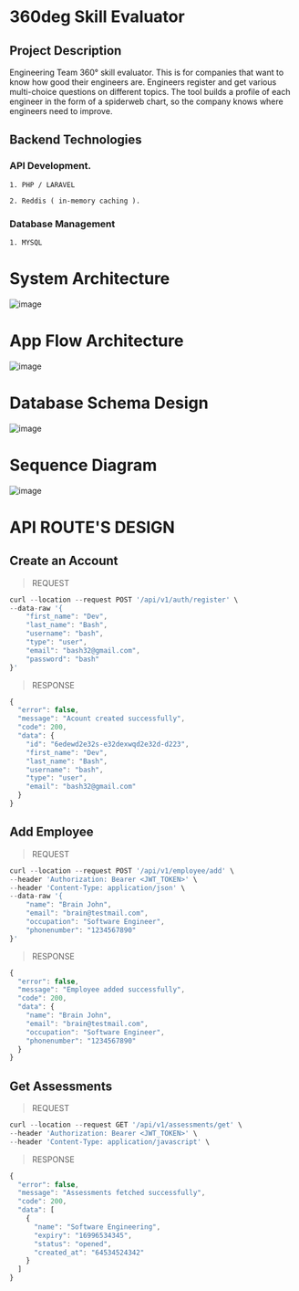 # 360deg Skill Evaluator

## Project Description

Engineering Team 360° skill evaluator. This is for companies that want to know how good their engineers are. Engineers register and get various multi-choice questions on different topics. The tool builds a profile of each engineer in the form of a spiderweb chart, so the company knows where engineers need to improve.


## Backend Technologies

### API Development.    
    1. PHP / LARAVEL

    2. Reddis ( in-memory caching ).

### Database Management
    1. MYSQL


# System Architecture

![image](https://github.com/Benrobo/hng9-resources/blob/main/images/architecture.png?raw=true)

# App Flow Architecture

![image](https://github.com/Benrobo/hng9-resources/blob/main/images/app_flow.png?raw=true)

# Database Schema Design

![image](https://github.com/Benrobo/hng9-resources/blob/main/images/db_design.png?raw=true)

# Sequence Diagram

![image](https://github.com/Benrobo/hng9-resources/blob/main/images/sequence.jpg?raw=true)


# API ROUTE'S DESIGN

## Create an Account

> REQUEST
```js
curl --location --request POST '/api/v1/auth/register' \
--data-raw '{
	"first_name": "Dev",
	"last_name": "Bash",
	"username": "bash",
	"type": "user",
	"email": "bash32@gmail.com",
	"password": "bash"
}'
```

> RESPONSE

```js
{
  "error": false,
  "message": "Acount created successfully",
  "code": 200,
  "data": {
    "id": "6edewd2e32s-e32dexwqd2e32d-d223",
    "first_name": "Dev",
    "last_name": "Bash",
    "username": "bash",
    "type": "user",
    "email": "bash32@gmail.com"
  }
}
```

## Add Employee

> REQUEST
```js
curl --location --request POST '/api/v1/employee/add' \
--header 'Authorization: Bearer <JWT_TOKEN>' \
--header 'Content-Type: application/json' \
--data-raw '{
    "name": "Brain John",
    "email": "brain@testmail.com",
    "occupation": "Software Engineer",
    "phonenumber": "1234567890"
}'
```

> RESPONSE

```js
{
  "error": false,
  "message": "Employee added successfully",
  "code": 200,
  "data": {
    "name": "Brain John",
    "email": "brain@testmail.com",
    "occupation": "Software Engineer",
    "phonenumber": "1234567890"
  }
}
```

## Get Assessments

> REQUEST
```js
curl --location --request GET '/api/v1/assessments/get' \
--header 'Authorization: Bearer <JWT_TOKEN>' \
--header 'Content-Type: application/javascript' \
```

> RESPONSE

```js
{
  "error": false,
  "message": "Assessments fetched successfully",
  "code": 200,
  "data": [
    {
      "name": "Software Engineering",
      "expiry": "16996534345",
      "status": "opened",
      "created_at": "64534524342"
    }
  ]
}
```
